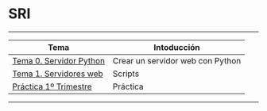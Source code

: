 # SRI
------
| Tema | Intoducción |
| -- | -- |
| [Tema 0. Servidor Python](/ServidorPython/python.md) | Crear un servidor web con Python |
| [Tema 1. Servidores web](/Ejercicios/) | Scripts |
| [Práctica 1º Trimestre](https://github.com/MiriamBlanco/Practica-Servidor-Web/blob/main/README.md) | Práctica |
------
